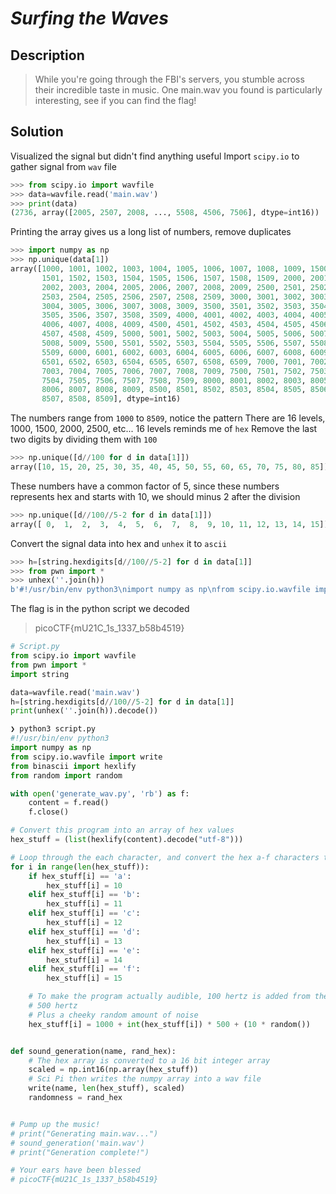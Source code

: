 # **_Surfing the Waves_**
## Description
> While you're going through the FBI's servers, you stumble across their incredible taste in music. One main.wav you found is particularly interesting, see if you can find the flag!

## Solution
Visualized the signal but didn't find anything useful
Import `scipy.io` to gather signal from `wav` file
```py
>>> from scipy.io import wavfile
>>> data=wavfile.read('main.wav')
>>> print(data)
(2736, array([2005, 2507, 2008, ..., 5508, 4506, 7506], dtype=int16))
```
Printing the array gives us a long list of numbers, remove duplicates 
```py
>>> import numpy as np
>>> np.unique(data[1])
array([1000, 1001, 1002, 1003, 1004, 1005, 1006, 1007, 1008, 1009, 1500,
       1501, 1502, 1503, 1504, 1505, 1506, 1507, 1508, 1509, 2000, 2001,
       2002, 2003, 2004, 2005, 2006, 2007, 2008, 2009, 2500, 2501, 2502,
       2503, 2504, 2505, 2506, 2507, 2508, 2509, 3000, 3001, 3002, 3003,
       3004, 3005, 3006, 3007, 3008, 3009, 3500, 3501, 3502, 3503, 3504,
       3505, 3506, 3507, 3508, 3509, 4000, 4001, 4002, 4003, 4004, 4005,
       4006, 4007, 4008, 4009, 4500, 4501, 4502, 4503, 4504, 4505, 4506,
       4507, 4508, 4509, 5000, 5001, 5002, 5003, 5004, 5005, 5006, 5007,
       5008, 5009, 5500, 5501, 5502, 5503, 5504, 5505, 5506, 5507, 5508,
       5509, 6000, 6001, 6002, 6003, 6004, 6005, 6006, 6007, 6008, 6009,
       6501, 6502, 6503, 6504, 6505, 6507, 6508, 6509, 7000, 7001, 7002,
       7003, 7004, 7005, 7006, 7007, 7008, 7009, 7500, 7501, 7502, 7503,
       7504, 7505, 7506, 7507, 7508, 7509, 8000, 8001, 8002, 8003, 8005,
       8006, 8007, 8008, 8009, 8500, 8501, 8502, 8503, 8504, 8505, 8506,
       8507, 8508, 8509], dtype=int16)
```
The numbers range from `1000` to `8509`, notice the pattern
There are 16 levels, 1000, 1500, 2000, 2500, etc...
16 levels reminds me of `hex`
Remove the last two digits by dividing them with `100`
```py
>>> np.unique([d//100 for d in data[1]])
array([10, 15, 20, 25, 30, 35, 40, 45, 50, 55, 60, 65, 70, 75, 80, 85])
```
These numbers have a common factor of 5, since these numbers represents hex and starts with 10, we should minus 2 after the division
```py
>>> np.unique([d//100//5-2 for d in data[1]])
array([ 0,  1,  2,  3,  4,  5,  6,  7,  8,  9, 10, 11, 12, 13, 14, 15])
```
Convert the signal data into hex and `unhex` it to `ascii` 
```py
>>> h=[string.hexdigits[d//100//5-2] for d in data[1]]
>>> from pwn import *
>>> unhex(''.join(h))
b'#!/usr/bin/env python3\nimport numpy as np\nfrom scipy.io.wavfile import write\nfrom binascii import hexlify\nfrom random import random\n\nwith open(\'generate_wav.py\', \'rb\') as f:\n\tcontent = f.read()\n\tf.close()\n\n# Convert this program into an array of hex values\nhex_stuff = (list(hexlify(content).decode("utf-8")))\n\n# Loop through the each character, and convert the hex a-f characters to 10-15\nfor i in range(len(hex_stuff)):\n\tif hex_stuff[i] == \'a\':\n\t\thex_stuff[i] = 10\n\telif hex_stuff[i] == \'b\':\n\t\thex_stuff[i] = 11\n\telif hex_stuff[i] == \'c\':\n\t\thex_stuff[i] = 12\n\telif hex_stuff[i] == \'d\':\n\t\thex_stuff[i] = 13\n\telif hex_stuff[i] == \'e\':\n\t\thex_stuff[i] = 14\n\telif hex_stuff[i] == \'f\':\n\t\thex_stuff[i] = 15\n\n\t# To make the program actually audible, 100 hertz is added from the beginning, then the number is multiplied by\n\t# 500 hertz\n\t# Plus a cheeky random amount of noise\n\thex_stuff[i] = 1000 + int(hex_stuff[i]) * 500 + (10 * random())\n\n\ndef sound_generation(name, rand_hex):\n\t# The hex array is converted to a 16 bit integer array\n\tscaled = np.int16(np.array(hex_stuff))\n\t# Sci Pi then writes the numpy array into a wav file\n\twrite(name, len(hex_stuff), scaled)\n\trandomness = rand_hex\n\n\n# Pump up the music!\n# print("Generating main.wav...")\n# sound_generation(\'main.wav\')\n# print("Generation complete!")\n\n# Your ears have been blessed\n# picoCTF{mU21C_1s_1337_b58b4519}'
```
The flag is in the python script we decoded
> picoCTF{mU21C_1s_1337_b58b4519}


```py
# Script.py
from scipy.io import wavfile
from pwn import *
import string

data=wavfile.read('main.wav')
h=[string.hexdigits[d//100//5-2] for d in data[1]]
print(unhex(''.join(h)).decode())
```
```py
❯ python3 script.py
#!/usr/bin/env python3
import numpy as np
from scipy.io.wavfile import write
from binascii import hexlify
from random import random

with open('generate_wav.py', 'rb') as f:
    content = f.read()
    f.close()

# Convert this program into an array of hex values
hex_stuff = (list(hexlify(content).decode("utf-8")))

# Loop through the each character, and convert the hex a-f characters to 10-15
for i in range(len(hex_stuff)):
    if hex_stuff[i] == 'a':
        hex_stuff[i] = 10
    elif hex_stuff[i] == 'b':
        hex_stuff[i] = 11
    elif hex_stuff[i] == 'c':
        hex_stuff[i] = 12
    elif hex_stuff[i] == 'd':
        hex_stuff[i] = 13
    elif hex_stuff[i] == 'e':
        hex_stuff[i] = 14
    elif hex_stuff[i] == 'f':
        hex_stuff[i] = 15

    # To make the program actually audible, 100 hertz is added from the beginning, then the number is multiplied by
    # 500 hertz
    # Plus a cheeky random amount of noise
    hex_stuff[i] = 1000 + int(hex_stuff[i]) * 500 + (10 * random())


def sound_generation(name, rand_hex):
    # The hex array is converted to a 16 bit integer array
    scaled = np.int16(np.array(hex_stuff))
    # Sci Pi then writes the numpy array into a wav file
    write(name, len(hex_stuff), scaled)
    randomness = rand_hex


# Pump up the music!
# print("Generating main.wav...")
# sound_generation('main.wav')
# print("Generation complete!")

# Your ears have been blessed
# picoCTF{mU21C_1s_1337_b58b4519}
```
